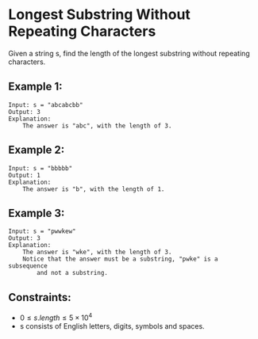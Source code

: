 # Longest Substring Without Repeating Characters

Given a string s, find the length of the longest substring without repeating  
characters.

 

## Example 1:

    Input: s = "abcabcbb"
    Output: 3
    Explanation: 
        The answer is "abc", with the length of 3.
        
## Example 2:

    Input: s = "bbbbb"
    Output: 1
    Explanation: 
        The answer is "b", with the length of 1.
        
## Example 3:

    Input: s = "pwwkew"
    Output: 3
    Explanation: 
        The answer is "wke", with the length of 3.
        Notice that the answer must be a substring, "pwke" is a subsequence
            and not a substring.

 

## Constraints:

* $0 \le s.length \le 5 \times 10^4$
* s consists of English letters, digits, symbols and spaces.



